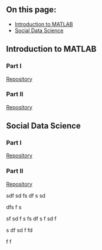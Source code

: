 <nav role="navigation" class="table-of-contents">
  <h2>On this page:</h2>
  <ul>
    <li><a href="#MATLAB">Introduction to MATLAB</a></li>
    <li><a href="#SocialDataScience">Social Data Science</a></li>
  </ul>
</nav>

<h2 id="MATLAB">Introduction to MATLAB</h2>

### Part I

<a href="https://github.com/marcio-mourao/intro2MATLAB-1" target="_blank">Repository</a>

### Part II

<a href="https://github.com/marcio-mourao/intro2MATLAB-2" target="_blank">Repository</a>

<h2 id="SocialDataScience">Social Data Science</h2>

### Part I

<a href="https://github.com/marcio-mourao/socialDataScience-1" target="_blank">Repository</a>

### Part II

<a href="https://github.com/marcio-mourao/socialDataScience-2" target="_blank">Repository</a>


sdf
sd
fs
df
s
sd

dfs
f
s



sf
sd
f
s
fs
df
s
f
sd
f



s
df
sd
f
fd

f
f